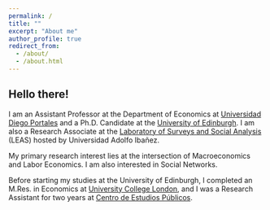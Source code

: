 ```yaml
---
permalink: /
title: ""
excerpt: "About me"
author_profile: true
redirect_from: 
  - /about/
  - /about.html
---
```

## Hello there!

I am an Assistant Professor at the Department of Economics at <a href="https://economia.udp.cl/"> Universidad Diego Portales</a> and a Ph.D. Candidate at the <a href="https://www.ed.ac.uk/economics"> University of Edinburgh</a>. I am also a Research Associate at the <a href="https://leas.uai.cl/">Laboratory of Surveys and Social Analysis</a> (LEAS) hosted by Universidad Adolfo Ibañez.

My primary research interest lies at the intersection of Macroeconomics and Labor Economics. I am also interested in Social Networks.

Before starting my studies at the University of Edinburgh, I completed an M.Res. in Economics at <a href="https://www.ucl.ac.uk/economics/ucl-department-economics"> University College London</a>, and I was a Research Assistant for two years at <a href="https://www.cepchile.cl/"> Centro de Estudios Públicos</a>.
